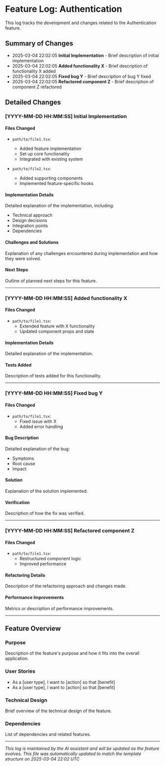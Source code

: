 # Feature Log: Authentication

This log tracks the development and changes related to the Authentication feature.

## Summary of Changes

- 2025-03-04 22:02:05 **Initial Implementation** - Brief description of initial implementation
- 2025-03-04 22:02:05 **Added functionality X** - Brief description of functionality X added
- 2025-03-04 22:02:05 **Fixed bug Y** - Brief description of bug Y fixed
- 2025-03-04 22:02:05 **Refactored component Z** - Brief description of component Z refactored

## Detailed Changes

### [YYYY-MM-DD HH:MM:SS] Initial Implementation

#### Files Changed

- `path/to/file1.tsx`:
  - Added feature implementation
  - Set up core functionality
  - Integrated with existing system

- `path/to/file2.tsx`:
  - Added supporting components
  - Implemented feature-specific hooks

#### Implementation Details

Detailed explanation of the implementation, including:
- Technical approach
- Design decisions
- Integration points
- Dependencies

#### Challenges and Solutions

Explanation of any challenges encountered during implementation and how they were solved.

#### Next Steps

Outline of planned next steps for this feature.

---

### [YYYY-MM-DD HH:MM:SS] Added functionality X

#### Files Changed

- `path/to/file1.tsx`:
  - Extended feature with X functionality
  - Updated component props and state

#### Implementation Details

Detailed explanation of the implementation.

#### Tests Added

Description of tests added for this functionality.

---

### [YYYY-MM-DD HH:MM:SS] Fixed bug Y

#### Files Changed

- `path/to/file1.tsx`:
  - Fixed issue with X
  - Added error handling

#### Bug Description

Detailed explanation of the bug:
- Symptoms
- Root cause
- Impact

#### Solution

Explanation of the solution implemented.

#### Verification

Description of how the fix was verified.

---

### [YYYY-MM-DD HH:MM:SS] Refactored component Z

#### Files Changed

- `path/to/file1.tsx`:
  - Restructured component logic
  - Improved performance

#### Refactoring Details

Description of the refactoring approach and changes made.

#### Performance Improvements

Metrics or description of performance improvements.

---

## Feature Overview

### Purpose

Description of the feature's purpose and how it fits into the overall application.

### User Stories

- As a [user type], I want to [action] so that [benefit]
- As a [user type], I want to [action] so that [benefit]

### Technical Design

Brief overview of the technical design of the feature.

### Dependencies

List of dependencies and related features.

---

*This log is maintained by the AI assistant and will be updated as the feature evolves.* 
*This file was automatically updated to match the template structure on 2025-03-04 22:02 UTC*
